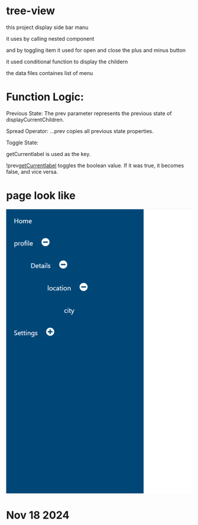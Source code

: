 # tree-view

this project display side bar manu

it uses by calling nested component

and by toggling item it used for open and close the 
plus and minus button

it used conditional function to display the childern

the data files containes list of menu

# Function Logic:
Previous State: The prev parameter represents the previous state of displayCurrentChildren.

Spread Operator: ...prev copies all previous state properties.

Toggle State:

[getCurrentlabel]: !prev[getCurrentlabel]

getCurrentlabel is used as the key.

!prev[getCurrentlabel] toggles the boolean value. If it was true, it becomes false, and vice versa.

# page look like 

<img src='./src/img1.png'>

# Nov 18 2024